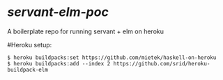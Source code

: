 _servant-elm-poc_
=================

A boilerplate repo for running servant + elm on heroku

#Heroku setup:

    $ heroku buildpacks:set https://github.com/mietek/haskell-on-heroku
    $ heroku buildpacks:add --index 2 https://github.com/srid/heroku-buildpack-elm
